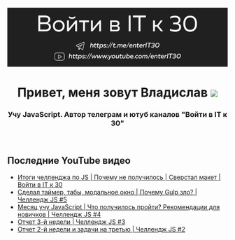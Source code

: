 [![Header](https://github.com/enterIT30/enterIT30/blob/main/image/github-header.jpg)](https://www.youtube.com/enterIT30)

<h1 align="center">Привет, меня зовут Владислав
<img src="https://github.com/blackcater/blackcater/raw/main/images/Hi.gif" height="25"/></h1>
<h3 align="center">Учу JavaScript. Автор телеграм и ютуб каналов "Войти в IT к 30"</h3>
<br>


## Последние YouTube видео
<!-- BLOG-POST-LIST:START -->
- [Итоги челленджa по JS  | Почему не получилось | Сверстал макет | Войти в IT к 30](https://www.youtube.com/watch?v=TH-gU--KgJg)
- [Сделал таймер, табы, модальное окно | Почему Gulp зло? | Челлендж JS #5](https://www.youtube.com/watch?v=DibQ6EPt5AY)
- [Месяц учу JavaScript | Что получилось пройти? Рекомендации для новичков | Челлендж JS #4](https://www.youtube.com/watch?v=4lJ7me2N8Qg)
- [Отчет 3-й недели | Челлендж JS #3](https://www.youtube.com/watch?v=1BG1zIa7Sb4)
- [Отчет 2-й недели и задачи на третью | Челлендж JS #2](https://www.youtube.com/watch?v=tt7lsk_biRI)
<!-- BLOG-POST-LIST:END -->

<!-- Languages and Tools -->

<!-- Follow me -->